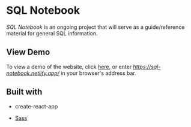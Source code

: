 # SQL Notebook

<em>SQL Notebook</em> is an ongoing project that will serve as a guide/reference material for general SQL information.

## View Demo

To view a demo of the website, click [here](https://sql-notebook.netlify.app/), or enter <em>https://sql-notebook.netlify.app/</em> in your browser's address bar.

## Built with

- create-react-app

- [Sass](https://sass-lang.com/)
